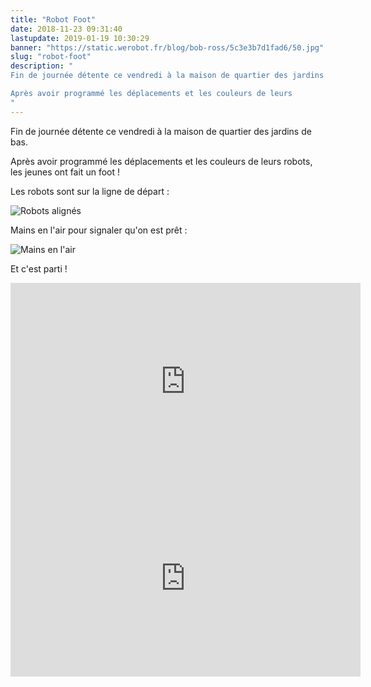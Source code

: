 ```yaml
---
title: "Robot Foot"
date: 2018-11-23 09:31:40
lastupdate: 2019-01-19 10:30:29
banner: "https://static.werobot.fr/blog/bob-ross/5c3e3b7d1fad6/50.jpg"
slug: "robot-foot"
description: " 
Fin de journée détente ce vendredi à la maison de quartier des jardins de bas.

Après avoir programmé les déplacements et les couleurs de leurs 
"
---
```

Fin de journée détente ce vendredi à la maison de quartier des jardins de bas.

Après avoir programmé les déplacements et les couleurs de leurs robots, les jeunes ont fait un foot !

Les robots sont sur la ligne de départ :

![Robots alignés](https://static.werobot.fr/blog/bob-ross/5c3e3b83d480d/50.jpg "Robots alignés")

Mains en l'air pour signaler qu'on est prêt :

![Mains en l'air](https://static.werobot.fr/blog/bob-ross/5c3e3b88a59a4/50.jpg "Mains en l'air")

Et c'est parti !

<iframe width="560" height="315" src="https://www.youtube-nocookie.com/embed/dlZC5OeD-BM" frameborder="0" allow="accelerometer; autoplay; encrypted-media; gyroscope; picture-in-picture" allowfullscreen></iframe>

<iframe width="560" height="315" src="https://www.youtube-nocookie.com/embed/lfnYx9wrIOE" frameborder="0" allow="accelerometer; autoplay; encrypted-media; gyroscope; picture-in-picture" allowfullscreen></iframe>
    